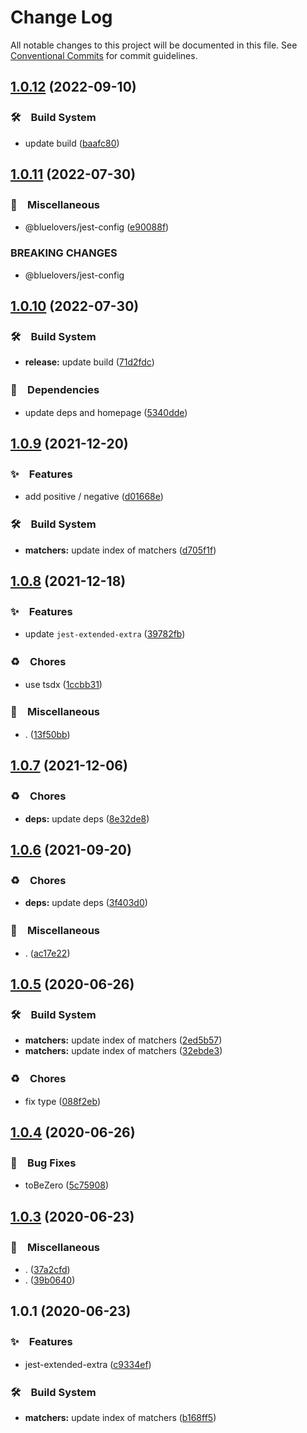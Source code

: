 # Change Log

All notable changes to this project will be documented in this file.
See [Conventional Commits](https://conventionalcommits.org) for commit guidelines.

## [1.0.12](https://github.com/bluelovers/ws-jest/compare/jest-extended-extra@1.0.11...jest-extended-extra@1.0.12) (2022-09-10)



### 🛠　Build System

* update build ([baafc80](https://github.com/bluelovers/ws-jest/commit/baafc80e84ea5d2470db07ce356c3be2df87a7be))



## [1.0.11](https://github.com/bluelovers/ws-jest/compare/jest-extended-extra@1.0.10...jest-extended-extra@1.0.11) (2022-07-30)


### 🔖　Miscellaneous

* @bluelovers/jest-config ([e90088f](https://github.com/bluelovers/ws-jest/commit/e90088f5a3585b360cf6b68404cf06bb37da93e0))


### BREAKING CHANGES

* @bluelovers/jest-config





## [1.0.10](https://github.com/bluelovers/ws-jest/compare/jest-extended-extra@1.0.9...jest-extended-extra@1.0.10) (2022-07-30)


### 🛠　Build System

* **release:** update build ([71d2fdc](https://github.com/bluelovers/ws-jest/commit/71d2fdc71463d67c9b49924a5a2dd1783db69747))


### 📌　Dependencies

* update deps and homepage ([5340dde](https://github.com/bluelovers/ws-jest/commit/5340dde4e3f5c04c77df0cf7c99fa61c09dabf9f))





## [1.0.9](https://github.com/bluelovers/ws-jest/compare/jest-extended-extra@1.0.8...jest-extended-extra@1.0.9) (2021-12-20)


### ✨　Features

* add positive / negative ([d01668e](https://github.com/bluelovers/ws-jest/commit/d01668e42157a7ae0bd0a2a6612fea5bfca01f9d))


### 🛠　Build System

* **matchers:** update index of matchers ([d705f1f](https://github.com/bluelovers/ws-jest/commit/d705f1f5ffb6f9d4d9ba9d5bfcd7678b1bfc45c2))





## [1.0.8](https://github.com/bluelovers/ws-jest/compare/jest-extended-extra@1.0.7...jest-extended-extra@1.0.8) (2021-12-18)


### ✨　Features

* update `jest-extended-extra` ([39782fb](https://github.com/bluelovers/ws-jest/commit/39782fbdcff990efc4d2e829c95b0e30f946c1af))


### ♻️　Chores

* use tsdx ([1ccbb31](https://github.com/bluelovers/ws-jest/commit/1ccbb3175d19c8a11d57c31d714bb55097e52d8a))


### 🔖　Miscellaneous

* . ([13f50bb](https://github.com/bluelovers/ws-jest/commit/13f50bb285c34dd3f11353e52cdf025b5aba1085))





## [1.0.7](https://github.com/bluelovers/ws-jest/compare/jest-extended-extra@1.0.6...jest-extended-extra@1.0.7) (2021-12-06)


### ♻️　Chores

* **deps:** update deps ([8e32de8](https://github.com/bluelovers/ws-jest/commit/8e32de81854b8083088c62a808d311f6c8ea3aa3))





## [1.0.6](https://github.com/bluelovers/ws-jest/compare/jest-extended-extra@1.0.5...jest-extended-extra@1.0.6) (2021-09-20)


### ♻️　Chores

* **deps:** update deps ([3f403d0](https://github.com/bluelovers/ws-jest/commit/3f403d0e2898f4b7066c77e252c6ea1601295dac))


### 🔖　Miscellaneous

* . ([ac17e22](https://github.com/bluelovers/ws-jest/commit/ac17e224770f67c2a9483eb14eeeda31706282a0))





## [1.0.5](https://github.com/bluelovers/ws-jest/compare/jest-extended-extra@1.0.4...jest-extended-extra@1.0.5) (2020-06-26)


### 🛠　Build System

* **matchers:** update index of matchers ([2ed5b57](https://github.com/bluelovers/ws-jest/commit/2ed5b572db4b1b493c3ff46774fcffa43fb7156c))
* **matchers:** update index of matchers ([32ebde3](https://github.com/bluelovers/ws-jest/commit/32ebde36acb7d30f49e0004cdc65ee04d4c403d7))


### ♻️　Chores

* fix type ([088f2eb](https://github.com/bluelovers/ws-jest/commit/088f2eb1a1435e04b051113e7f846a60ccda6674))





## [1.0.4](https://github.com/bluelovers/ws-jest/compare/jest-extended-extra@1.0.3...jest-extended-extra@1.0.4) (2020-06-26)


### 🐛　Bug Fixes

* toBeZero ([5c75908](https://github.com/bluelovers/ws-jest/commit/5c75908bee55f59eb2d11a0c45f03f4dd24d0371))





## [1.0.3](https://github.com/bluelovers/ws-jest/compare/jest-extended-extra@1.0.1...jest-extended-extra@1.0.3) (2020-06-23)


### 🔖　Miscellaneous

* . ([37a2cfd](https://github.com/bluelovers/ws-jest/commit/37a2cfd4a3160b957cec3052d40af9b220b614a1))
* . ([39b0640](https://github.com/bluelovers/ws-jest/commit/39b0640a003380a92e7f98439777adc31e37a6d2))





## 1.0.1 (2020-06-23)


### ✨　Features

* jest-extended-extra ([c9334ef](https://github.com/bluelovers/ws-jest/commit/c9334ef4d9f38b82681e5b71db49582b171a9720))


### 🛠　Build System

* **matchers:** update index of matchers ([b168ff5](https://github.com/bluelovers/ws-jest/commit/b168ff50cc4c50e78f31af819757146baffc6103))

